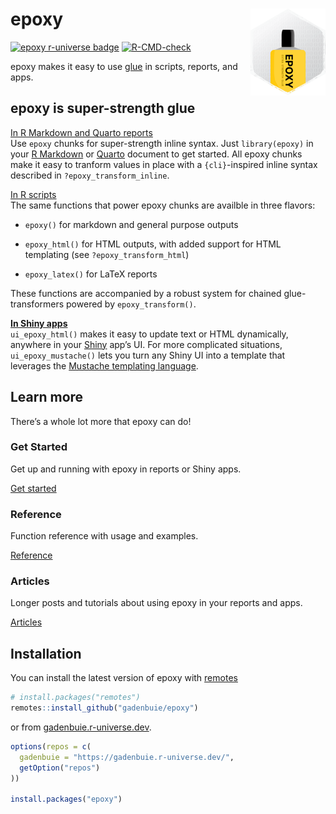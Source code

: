 
<!-- pkgdown/index.md is generated from pkgdown/index.Rmd. Please edit that file -->

# epoxy <a href='https://pkg.garrickadenbuie.com/epoxy/'><img src='man/figures/logo.png' align="right" height="139" /></a>

<!-- badges: start -->

[![epoxy r-universe
badge](https://gadenbuie.r-universe.dev/badges/epoxy)](https://gadenbuie.r-universe.dev)
[![R-CMD-check](https://github.com/gadenbuie/epoxy/workflows/R-CMD-check/badge.svg)](https://github.com/gadenbuie/epoxy/actions)
<!-- badges: end -->

<div class="lead">

epoxy makes it easy to use [glue](https://glue.tidyverse.org) in
scripts, reports, and apps.

</div>

## epoxy is super-strength glue

[In R Markdown and Quarto
reports](https://pkg.garrickadenbuie.com/epoxy/articles/epoxy-report.html)  
Use `epoxy` chunks for super-strength inline syntax. Just
`library(epoxy)` in your [R Markdown](https://rmarkdown.rstudio.com) or
[Quarto](https://quarto.org) document to get started. All epoxy chunks
make it easy to tranform values in place with a `{cli}`-inspired inline
syntax described in `?epoxy_transform_inline`.

[In R
scripts](https://pkg.garrickadenbuie.com/epoxy/articles/epoxy-script.html)  
The same functions that power epoxy chunks are availble in three
flavors:

  - `epoxy()` for markdown and general purpose outputs

  - `epoxy_html()` for HTML outputs, with added support for HTML
    templating (see `?epoxy_transform_html`)

  - `epoxy_latex()` for LaTeX reports

These functions are accompanied by a robust system for chained
glue-transformers powered by `epoxy_transform()`.

**[In Shiny
apps](https://pkg.garrickadenbuie.com/epoxy/articles/epoxy-shiny.html)**  
`ui_epoxy_html()` makes it easy to update text or HTML dynamically,
anywhere in your [Shiny](https://shiny.posit.co/) app’s UI. For more
complicated situations, `ui_epoxy_mustache()` lets you turn any Shiny UI
into a template that leverages the [Mustache templating
language](https://mustache.github.io).

## Learn more

There’s a whole lot more that epoxy can do\!

<div class="container">
<div class="row d-grid" style="grid-template-columns: repeat(auto-fill, minmax(325px, 1fr)); gap: 1em;">
<!-- card -->
<div class="col p-0">
<div class="card card-as-link">
<div class="card-body">
<h3 class="card-title mt-0 mb-3">Get Started</h3>
<p class="card-text">Get up and running with epoxy in reports or Shiny apps.</p>
<a href="articles/epoxy.html" class="card-primary-link btn btn-link text-decoration-none float-end">Get started</a>
</div>
</div>
</div>
<!-- card -->
<div class="col p-0">
<div class="card card-as-link">
<div class="card-body">
<h3 class="card-title mt-0 mb-3">Reference</h3>
<p class="card-text">Function reference with usage and examples.</p>
<a href="reference/index.html" class="card-primary-link btn btn-link text-decoration-none float-end">Reference</a>
</div>
</div>
</div>
<!-- card -->
<div class="col p-0">
<div class="card card-as-link">
<div class="card-body">
<h3 class="card-title mt-0 mb-4">Articles</h3>
<p class="card-text">Longer posts and tutorials about using epoxy in your reports and apps.</p>
<a href="articles/" class="card-primary-link btn btn-link text-decoration-none float-end">Articles</a>
</div>
</div>
</div>
</div>
</div>

## Installation

You can install the latest version of epoxy with
[remotes](https://remotes.r-lib.org)

``` r
# install.packages("remotes")
remotes::install_github("gadenbuie/epoxy")
```

or from [gadenbuie.r-universe.dev](https://gadenbuie.r-universe.dev).

``` r
options(repos = c(
  gadenbuie = "https://gadenbuie.r-universe.dev/",
  getOption("repos")
))

install.packages("epoxy")
```
